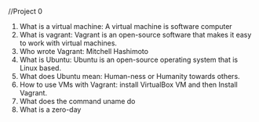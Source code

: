 //Project 0

1. What is a virtual machine: A virtual machine is software computer
2. What is vagrant: Vagrant is an open-source software that makes it easy to work with virtual machines.
3. Who wrote Vagrant: Mitchell Hashimoto
4. What is Ubuntu: Ubuntu is an open-source operating system that is Linux based.
5. What does Ubuntu mean: Human-ness or Humanity towards others.
6. How to use VMs with Vagrant: install VirtualBox VM and then Install Vagrant. 
7. What does the command uname do
8. What is a zero-day